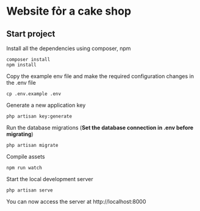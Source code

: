 # Website fỏr a cake shop

## Start project

Install all the dependencies using composer, npm

    composer install
    npm install

Copy the example env file and make the required configuration changes in the .env file

    cp .env.example .env

Generate a new application key

    php artisan key:generate

Run the database migrations (**Set the database connection in .env before migrating**)

    php artisan migrate
    
Compile assets
    
    npm run watch

Start the local development server

    php artisan serve

You can now access the server at http://localhost:8000
